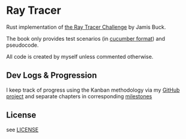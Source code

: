# Ray Tracer

Rust implementation of [the Ray Tracer Challenge](http://raytracerchallenge.com/) by Jamis Buck.

The book only provides test scenarios (in [cucumber format](https://cucumber.io)) and pseudocode.

All code is created by myself unless commented otherwise.

## Dev Logs & Progression

I keep track of progress using the Kanban methodology via my [GitHub project](https://github.com/users/jcsho/projects/2)
and separate chapters in corresponding [milestones](https://github.com/jcsho/ray-tracer/milestones)

## License

see [LICENSE](./LICENSE)
